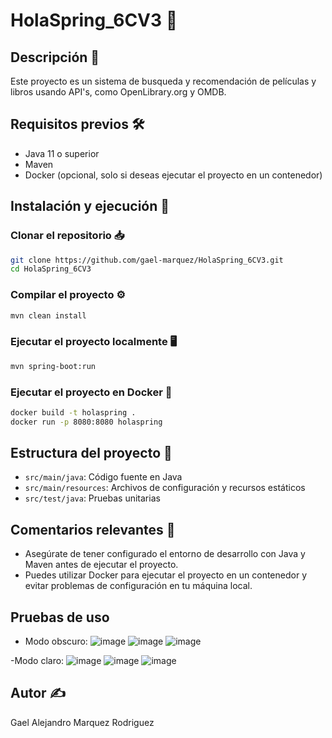 # HolaSpring_6CV3 🚀

## Descripción 📄
Este proyecto es un sistema de busqueda y recomendación de películas y libros usando API's, como OpenLibrary.org y OMDB.

## Requisitos previos 🛠️
- Java 11 o superior
- Maven
- Docker (opcional, solo si deseas ejecutar el proyecto en un contenedor)

## Instalación y ejecución 🚀

### Clonar el repositorio 📥
```bash
git clone https://github.com/gael-marquez/HolaSpring_6CV3.git
cd HolaSpring_6CV3
```

### Compilar el proyecto ⚙️
```bash
mvn clean install
```

### Ejecutar el proyecto localmente 🖥️
```bash
mvn spring-boot:run
```

### Ejecutar el proyecto en Docker 🐳
```bash
docker build -t holaspring .
docker run -p 8080:8080 holaspring
```

## Estructura del proyecto 📁
- `src/main/java`: Código fuente en Java
- `src/main/resources`: Archivos de configuración y recursos estáticos
- `src/test/java`: Pruebas unitarias

## Comentarios relevantes 💬
- Asegúrate de tener configurado el entorno de desarrollo con Java y Maven antes de ejecutar el proyecto.
- Puedes utilizar Docker para ejecutar el proyecto en un contenedor y evitar problemas de configuración en tu máquina local.

## Pruebas de uso
- Modo obscuro:
![image](https://github.com/user-attachments/assets/74a9d923-fdeb-4c44-af0c-3a7444be38d5)
![image](https://github.com/user-attachments/assets/6a6d9811-6ad6-455e-8674-5e9d8f1a96d9)
![image](https://github.com/user-attachments/assets/a7c5a2b8-ad29-4a90-8c65-fdd8004eb835)


-Modo claro:
![image](https://github.com/user-attachments/assets/10b1366a-83ce-44a2-9260-f7f7ec3767f0)
![image](https://github.com/user-attachments/assets/9e1642c9-36cc-4d94-a017-6e096aaa702b)
![image](https://github.com/user-attachments/assets/d1a12535-c6b7-4293-8f24-3d777903ed02)


## Autor ✍️
Gael Alejandro Marquez Rodriguez

